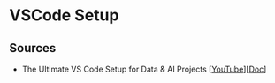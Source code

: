 # VSCode Setup
## Sources
- The Ultimate VS Code Setup for Data & AI Projects [[YouTube](https://youtu.be/mpk4Q5feWaw?si=Xz9P2jrP3aObQhPd)][[Doc](https://datalumina.clickup.com/docs/9015213037/d/h/8cnjezd-17675/ddd52c673443975)]